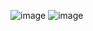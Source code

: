 ![image](https://github.com/HemanthKolluri/BASIC-HTLM/assets/68379389/d20eb609-3ca4-4733-afbd-c0b9a5be8335)
![image](https://github.com/HemanthKolluri/BASIC-HTLM/assets/68379389/4555460b-61f8-44e4-8e16-b2d9d24c7435)
